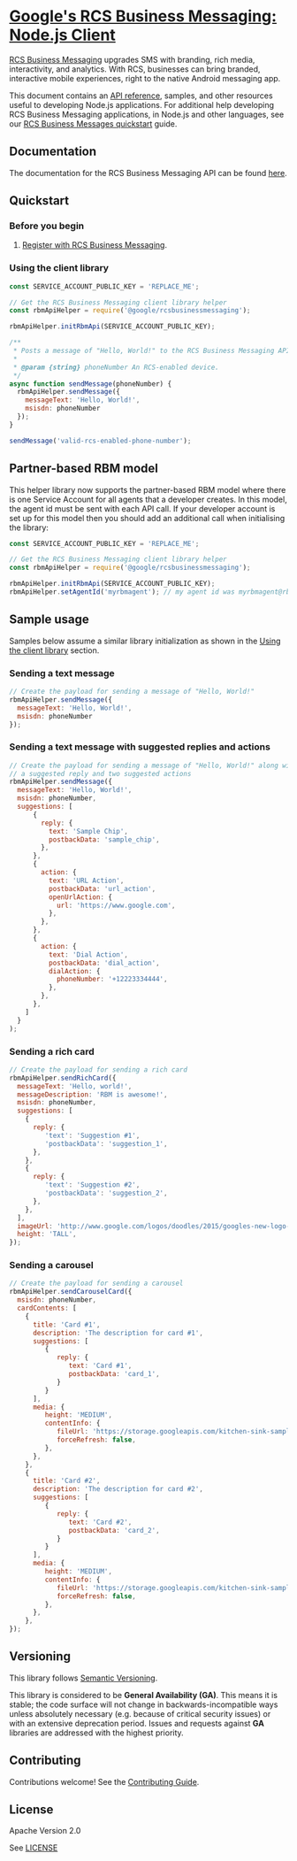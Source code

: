 # [Google's RCS Business Messaging: Node.js Client](https://github.com/rcs-business-messaging/rbm-api-examples/tree/master/nodejs/rbm-api-helper)

[RCS Business Messaging](https://developers.google.com/business-communications/rcs-business-messaging/guides/get-started/how-it-works) upgrades SMS with branding, rich media, interactivity, and analytics. With RCS, businesses can bring branded, interactive mobile experiences, right to the native Android messaging app.

This document contains an [API reference](https://developers.google.com/business-communications/rcs-business-messaging/reference/rest), samples, and other resources useful to developing Node.js applications.
For additional help developing RCS Business Messaging applications, in Node.js and other languages, see our
[RCS Business Messages quickstart](https://developers.google.com/business-communications/rcs-business-messaging/guides/get-started/first-agent) guide.

## Documentation

The documentation for the RCS Business Messaging API can be found [here](https://developers.google.com/business-communications/rcs-business-messaging/reference/rest).

## Quickstart

### Before you begin

1.  [Register with RCS Business Messaging](https://developers.google.com/business-communications/rcs-business-messaging/guides/get-started/register-partner).

### Using the client library

```javascript
const SERVICE_ACCOUNT_PUBLIC_KEY = 'REPLACE_ME';

// Get the RCS Business Messaging client library helper
const rbmApiHelper = require('@google/rcsbusinessmessaging');

rbmApiHelper.initRbmApi(SERVICE_ACCOUNT_PUBLIC_KEY);

/**
 * Posts a message of "Hello, World!" to the RCS Business Messaging API.
 *
 * @param {string} phoneNumber An RCS-enabled device.
 */
async function sendMessage(phoneNumber) {
  rbmApiHelper.sendMessage({
    messageText: 'Hello, World!',
    msisdn: phoneNumber
  });
}

sendMessage('valid-rcs-enabled-phone-number');
```

## Partner-based RBM model

This helper library now supports the partner-based RBM model where there
is one Service Account for all agents that a developer creates. In this
model, the agent id must be sent with each API call. If your developer
account is set up for this model then you should add an additional call
when initialising the library:

```javascript
const SERVICE_ACCOUNT_PUBLIC_KEY = 'REPLACE_ME';

// Get the RCS Business Messaging client library helper
const rbmApiHelper = require('@google/rcsbusinessmessaging');

rbmApiHelper.initRbmApi(SERVICE_ACCOUNT_PUBLIC_KEY);
rbmApiHelper.setAgentId('myrbmagent'); // my agent id was myrbmagent@rbm.goog
```

## Sample usage

Samples below assume a similar library initialization as shown in the [Using the client library](https://github.com/rcs-business-messaging/rbm-api-examples/tree/master/nodejs/rbm-api-helper#using-the-client-library) section.

### Sending a text message

```javascript
// Create the payload for sending a message of "Hello, World!"
rbmApiHelper.sendMessage({
  messageText: 'Hello, World!',
  msisdn: phoneNumber
});
```

### Sending a text message with suggested replies and actions

```javascript
// Create the payload for sending a message of "Hello, World!" along with
// a suggested reply and two suggested actions
rbmApiHelper.sendMessage({
  messageText: 'Hello, World!',
  msisdn: phoneNumber,
  suggestions: [
      {
        reply: {
          text: 'Sample Chip',
          postbackData: 'sample_chip',
        },
      },
      {
        action: {
          text: 'URL Action',
          postbackData: 'url_action',
          openUrlAction: {
            url: 'https://www.google.com',
          },
        },
      },
      {
        action: {
          text: 'Dial Action',
          postbackData: 'dial_action',
          dialAction: {
            phoneNumber: '+12223334444',
          },
        },
      },
    ]
  }
);
```

### Sending a rich card

```javascript
// Create the payload for sending a rich card
rbmApiHelper.sendRichCard({
  messageText: 'Hello, world!',
  messageDescription: 'RBM is awesome!',
  msisdn: phoneNumber,
  suggestions: [
    {
      reply: {
         'text': 'Suggestion #1',
         'postbackData': 'suggestion_1',
      },
    },
    {
      reply: {
         'text': 'Suggestion #2',
         'postbackData': 'suggestion_2',
      },
    },
  ],
  imageUrl: 'http://www.google.com/logos/doodles/2015/googles-new-logo-5078286822539264.3-hp2x.gif',
  height: 'TALL',
});
```

### Sending a carousel

```javascript
// Create the payload for sending a carousel
rbmApiHelper.sendCarouselCard({
  msisdn: phoneNumber,
  cardContents: [
    {
      title: 'Card #1',
      description: 'The description for card #1',
      suggestions: [
         {
            reply: {
               text: 'Card #1',
               postbackData: 'card_1',
            }
         }
      ],
      media: {
         height: 'MEDIUM',
         contentInfo: {
            fileUrl: 'https://storage.googleapis.com/kitchen-sink-sample-images/cute-dog.jpg',
            forceRefresh: false,
         },
      },
    },
    {
      title: 'Card #2',
      description: 'The description for card #2',
      suggestions: [
         {
            reply: {
               text: 'Card #2',
               postbackData: 'card_2',
            }
         }
      ],
      media: {
         height: 'MEDIUM',
         contentInfo: {
            fileUrl: 'https://storage.googleapis.com/kitchen-sink-sample-images/elephant.jpg',
            forceRefresh: false,
         },
      },
    },
});
```

## Versioning

This library follows [Semantic Versioning](http://semver.org/).

This library is considered to be **General Availability (GA)**. This means it
is stable; the code surface will not change in backwards-incompatible ways
unless absolutely necessary (e.g. because of critical security issues) or with
an extensive deprecation period. Issues and requests against **GA** libraries
are addressed with the highest priority.

## Contributing

Contributions welcome! See the [Contributing Guide](https://github.com/rcs-business-messaging/rbm-api-examples/blob/master/CONTRIBUTING.md).

## License

Apache Version 2.0

See [LICENSE](https://github.com/rcs-business-messaging/rbm-api-examples/blob/master/LICENSE)